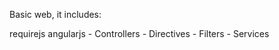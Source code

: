 Basic web, it includes:


requirejs
angularjs 
	- Controllers
	- Directives
	- Filters
	- Services


